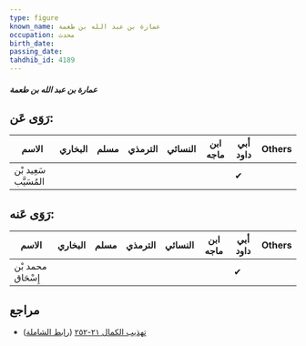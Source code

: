 ```yaml
---
type: figure
known_name: عمارة بن عبد الله بن طعمة
occupation: محدث
birth_date:
passing_date:
tahdhib_id: 4189
---
```

##### عمارة بن عبد الله بن طعمة

## رَوَى عَن:
| الاسم                 | البخاري | مسلم | الترمذي | النسائي | ابن ماجه | أبي داود | Others |
| --------------------- | ------- | ---- | ------- | ------- | -------- | -------- | ------ |
| سَعِيد بْن المُسَيَّب |         |      |         |         |          | ✔        |        |
## رَوَى عَنه:
| الاسم             | البخاري | مسلم | الترمذي | النسائي | ابن ماجه | أبي داود | Others |
| ----------------- | ------- | ---- | ------- | ------- | -------- | -------- | ------ |
| محمد بْن إِسْحَاق |         |      |         |         |          | ✔        |        |
## مراجع
- [تهذيب الكمال ٢١-٢٥٢](obsidian://open?vault=Tahdhib-al-Kamal&file=Figures/٤١٨٩-عمارة%20بن%20عبد%20الله%20بن%20طعمة) ([رابط الشاملة](https://shamela.ws/book/3722/10899))